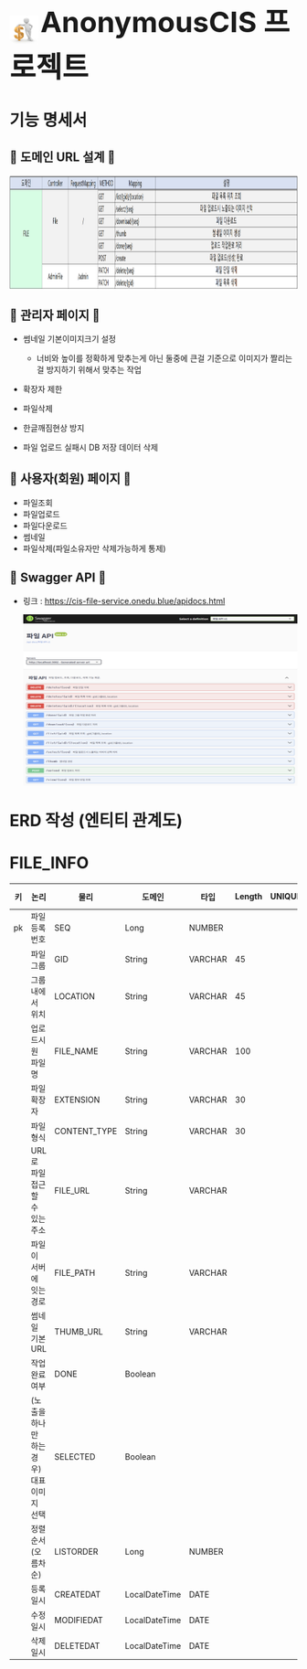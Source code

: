 <p>
  <img src="src/main/resources/images/cis.png" width="50px" height="50px" style="vertical-align: middle;"> 
   <span style="font-size: 50px; font-weight: bold;">AnonymousCIS 프로젝트</span>
</p>

# 기능 명세서

## 🔹 도메인 URL 설계 🔹
<img src="src/main/resources/images/FILE.png" width="1200px" height="200px" style="vertical-align: middle;">

## 🔹 관리자 페이지 🔹
- 썸네일 기본이미지크기 설정
  - 너비와 높이를 정확하게 맞추는게 아닌 둘중에 큰걸 기준으로 이미지가 짤리는걸 방지하기 위해서 맞추는 작업


- 확장자 제한
- 파일삭제
- 한글깨짐현상 방지
- 파일 업로드 실패시 DB 저장 데이터 삭제


## 🔹 사용자(회원) 페이지 🔹
- 파일조회
- 파일업로드
- 파일다운로드
- 썸네일
- 파일삭제(파일소유자만 삭제가능하게 통제)

## 🔹 Swagger API 🔹
- 링크 : https://cis-file-service.onedu.blue/apidocs.html

  <img src="src/main/resources/images/swagger.png" width="1200px" height="300px" style="vertical-align: middle;">


# ERD 작성 (엔티티 관계도)
# FILE_INFO
| 키  | 논리 | 물리 | 도메인 | 타입 | Length | UNIQUE | NULL허용 | 기본값 |
|:--:|-----------------------|--------------|---------------|-------|--------|--|------|---|
| pk | 파일 등록 번호                  | SEQ          | Long          | NUMBER |        |        |
|    | 파일 그룹                     | GID          | String        | VARCHAR | 45     |        | N      |   |       |
|    | 그룹 내에서 위치                 | LOCATION     | String        | VARCHAR | 45     |        |        |   |  |
|    | 업로드시 원 파일명                | FILE_NAME    | String        | VARCHAR | 100    |        | N      |   |       |
|    | 파일 확장자                    | EXTENSION    | String        | VARCHAR | 30     |         |        |   |       |
|    | 파일 형식                     | CONTENT_TYPE | String        | VARCHAR      | 30     |        |        |
|    | URL로 파일 접근할 수 있는 주소       | FILE_URL     | String        |VARCHAR|        |        |        |   |       |
|    | 파일이 서버에 잇는 경로             | FILE_PATH    | String        |VARCHAR|        |        |        |   |       |
|    | 썸네일 기본 URL                | THUMB_URL    | String        |VARCHAR|        |        |        |   |       |
|    | 작업 완료 여부                  | DONE         | Boolean       |     |        |        |        |   |       |
|    | (노출을 하나만 하는 경우) 대표 이미지 선택 | SELECTED     | Boolean       |     |        |        |        |   |       |
|    | 정렬 순서 (오름차순)              | LISTORDER    | Long          |    NUMBER |        |        |        |   |       |
|    | 등록일시                      | CREATEDAT    | LocalDateTime |  DATE     |        |         |        | SYSDATE 
|    | 수정일시                      | MODIFIEDAT   | LocalDateTime |  DATE     |        |         |        | SYSDATE 
|    | 삭제일시                      | DELETEDAT    | LocalDateTime |  DATE     |        |         |        | SYSDATE 










